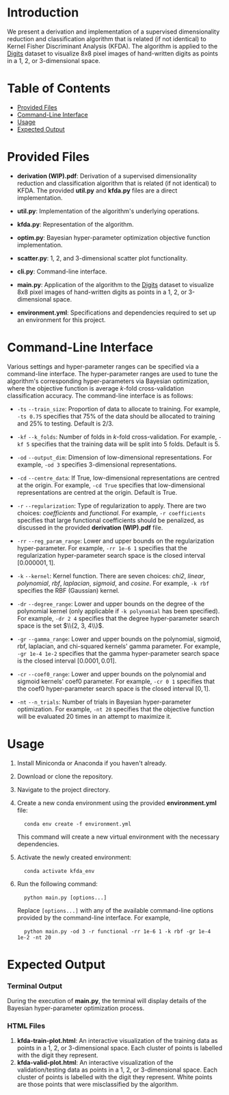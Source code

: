 # Introduction

We present a derivation and implementation of a supervised dimensionality reduction and classification algorithm that is related (if not identical) to Kernel Fisher Discriminant Analysis (KFDA). The algorithm is applied to the [Digits](https://scikit-learn.org/stable/modules/generated/sklearn.datasets.load_digits.html) dataset to visualize 8x8 pixel images of hand-written digits as points in a 1, 2, or 3-dimensional space. 

# Table of Contents

- [Provided Files](#provided-files)
- [Command-Line Interface](#command-line-interface)
- [Usage](#usage)
- [Expected Output](#expected-output)

# Provided Files

- **derivation (WIP).pdf**: Derivation of a supervised dimensionality reduction and classification algorithm that is related (if not identical) to KFDA. The provided **util.py** and **kfda.py** files are a direct implementation.

- **util.py**: Implementation of the algorithm's underlying operations.

- **kfda.py**: Representation of the algorithm.

- **optim.py**: Bayesian hyper-parameter optimization objective function implementation. 

- **scatter.py**: 1, 2, and 3-dimensional scatter plot functionality.

- **cli.py**: Command-line interface. 

- **main.py**: Application of the algorithm to the [Digits](https://scikit-learn.org/stable/modules/generated/sklearn.datasets.load_digits.html) dataset to visualize 8x8 pixel images of hand-written digits as points in a 1, 2, or 3-dimensional space.

- **environment.yml**: Specifications and dependencies required to set up an environment for this project.

# Command-Line Interface

Various settings and hyper-parameter ranges can be specified via a command-line interface. The hyper-parameter ranges are used to tune the algorithm's corresponding hyper-parameters via Bayesian optimization, where the objective function is average $k$-fold cross-validation classification accuracy. The command-line interface is as follows:

- `-ts` `--train_size`: Proportion of data to allocate to training. For example, `-ts 0.75` specifies that 75% of the data should be allocated to training and 25% to testing. Default is 2/3.
  
- `-kf` `--k_folds`: Number of folds in $k$-fold cross-validation. For example, `-kf 5` specifies that the training data will be split into 5 folds. Default is 5.

- `-od` `--output_dim`: Dimension of low-dimensional representations. For example, `-od 3` specifies 3-dimensional representations.

- `-cd` `--centre_data`: If True, low-dimensional representations are centred at the origin. For example, `-cd True` specifies that low-dimensional representations are centred at the origin. Default is True.
  
-  `-r` `--regularization`: Type of regularization to apply. There are two choices: *coefficients* and *functional*. For example, `-r coefficients` specifies that large functional coefficients should be penalized, as discussed in the provided **derivation (WIP).pdf** file.

-  `-rr` `--reg_param_range`: Lower and upper bounds on the regularization hyper-parameter. For example, `-rr 1e-6 1` specifies that the regularization hyper-parameter search space is the closed interval $[0.000001, 1]$.
  
-  `-k` `--kernel`: Kernel function. There are seven choices: *chi2*, *linear*, *polynomial*, *rbf*, *laplacian*, *sigmoid*, and *cosine*. For example, `-k rbf` specifies the RBF (Gaussian) kernel.
  
-  `-dr` `--degree_range`: Lower and upper bounds on the degree of the polynomial kernel (only applicable if `-k polynomial` has been specified). For example, `-dr 2 4` specifies that the degree hyper-parameter search space is the set $\\{2, 3, 4\\}$.
  
-  `-gr` `--gamma_range`: Lower and upper bounds on the polynomial, sigmoid, rbf, laplacian, and chi-squared kernels' gamma parameter. For example, `-gr 1e-4 1e-2` specifies that the gamma hyper-parameter search space is the closed interval $[0.0001, 0.01]$.
  
-  `-cr` `--coef0_range`: Lower and upper bounds on the polynomial and sigmoid kernels' coef0 parameter. For example, `-cr 0 1` specifies that the coef0 hyper-parameter search space is the closed interval $[0, 1]$.
  
-  `-nt` `--n_trials`: Number of trials in Bayesian hyper-parameter optimization. For example, `-nt 20` specifies that the objective function will be evaluated 20 times in an attempt to maximize it. 

# Usage

1. Install Miniconda or Anaconda if you haven't already.
2. Download or clone the repository.
3. Navigate to the project directory.
4. Create a new conda environment using the provided **environment.yml** file:
   
   &nbsp;&nbsp;&nbsp;&nbsp;`conda env create -f environment.yml`
   
   This command will create a new virtual environment with the necessary dependencies.
5. Activate the newly created environment:
   
   &nbsp;&nbsp;&nbsp;&nbsp;`conda activate kfda_env`

7. Run the following command:

   &nbsp;&nbsp;&nbsp;&nbsp;`python main.py [options...]`

   Replace `[options...]` with any of the available command-line options provided by the command-line interface. For example,

   &nbsp;&nbsp;&nbsp;&nbsp;`python main.py -od 3 -r functional -rr 1e-6 1 -k rbf -gr 1e-4 1e-2 -nt 20`

# Expected Output

### Terminal Output
During the execution of **main.py**, the terminal will display details of the Bayesian hyper-parameter optimization process. 

### HTML Files
1. **kfda-train-plot.html**: An interactive visualization of the training data as points in a 1, 2, or 3-dimensional space. Each cluster of points is labelled with the digit they represent.
2. **kfda-valid-plot.html**: An interactive visualization of the validation/testing data as points in a 1, 2, or 3-dimensional space. Each cluster of points is labelled with the digit they represent. White points are those points that were misclassified by the algorithm.
